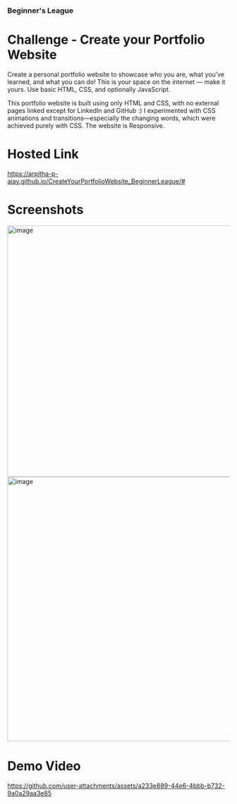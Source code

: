 ### Beginner's League

# Challenge - Create your Portfolio Website
Create a personal portfolio website to showcase who you are, what you’ve learned, and what you can do! This is your space on the internet — make it yours. Use basic HTML, CSS, and optionally JavaScript.

This portfolio website is built using only HTML and CSS, with no external pages linked except for LinkedIn and GitHub :)
I experimented with CSS animations and transitions—especially the changing words, which were achieved purely with CSS.
The website is Responsive.

# Hosted Link
https://arpitha-p-ajay.github.io/CreateYourPortfolioWebsite_BeginnerLeague/#

# Screenshots
<img width="958" height="569" alt="image" src="https://github.com/user-attachments/assets/88ff29c7-9af4-411c-93e9-bae2a276f5ef" />
<img width="759" height="599" alt="image" src="https://github.com/user-attachments/assets/952101a7-f045-4c58-9e2a-39d8badcf271" />

# Demo Video

https://github.com/user-attachments/assets/a233e889-44e6-4bbb-b732-9a0a29aa3e85

